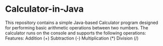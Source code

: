 # Calculator-in-Java
This repository contains a simple Java-based Calculator program designed for performing basic arithmetic operations between two numbers.
The calculator runs on the console and supports the following operations:
Features:
Addition (+)
Subtraction (-)
Multiplication (*)
Division (/)
